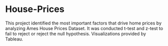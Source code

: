 # House-Prices

This project identified the most important factors that drive home prices by analyzing Ames House Prices Dataset.
It was conducted t-test and z-test to fail to reject or reject the null hypothesis.
Visualizations provided by Tableau.
